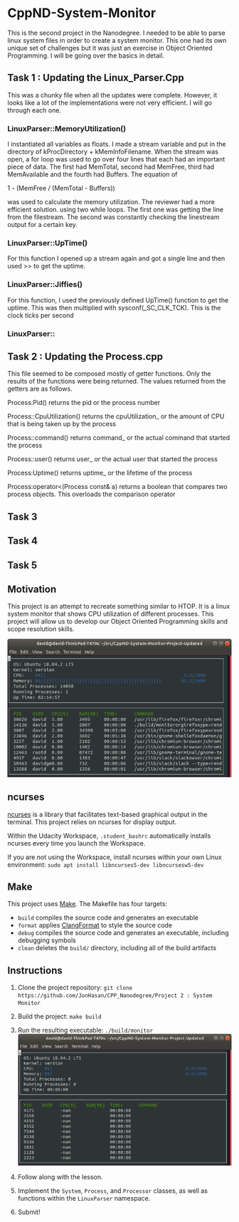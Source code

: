 # CppND-System-Monitor


This is the second project in the Nanodegree. I needed to be able to parse linux system files in order to create a system monitor. This one had its own unique set of challenges but it was just an exercise in Object Oriented Programming. I will be going over the basics in detail. 

## Task 1 : Updating the Linux_Parser.Cpp

This was a chunky file when all the updates were complete. However, it looks like a lot of the implementations were not very efficient. I will go through each one. 

### LinuxParser::MemoryUtilization()

I instantiated all variables as floats. I made a stream variable and put in the directory of kProcDirectory + kMemInfoFilename. When the stream was open, a for loop was used to go over four lines that each had an important piece of data. The first had MemTotal, second had MemFree, third had MemAvailable and the fourth had Buffers. The equation of 

1 - (MemFree / (MemTotal - Buffers))

was used to calculate the memory utilization. The reviewer had a more efficient solution. using two while loops. The first one was getting the line from the filestream. The second was constantly checking the linestream output for a certain key. 

### LinuxParser::UpTime()

For this function I opened up a stream again and got a single line and then used >> to get the uptime. 

### LinuxParser::Jiffies()

For this function, I used the previously defined UpTime() function to get the uptime. This was then multiplied with sysconf(_SC_CLK_TCK). This is the clock ticks per second

### LinuxParser::

### 

####

## Task 2 : Updating the Process.cpp 
This file seemed to be composed mostly of getter functions. Only the results of the functions were being returned.
The values returned from the getters are as follows. 

Process:Pid() returns the pid or the process number

Process::CpuUtilization() returns the cpuUtilization_ or the amount of CPU that is being taken up by the process

Process::command() returns command_ or the actual command that started the process

Process::user() returns user_ or the actual user that started the process

Process:Uptime() returns uptime_ or the lifetime of the process

Process:operator<(Process const& a) returns a boolean that compares two process objects. This overloads the comparison operator 

## Task 3

## Task 4

## Task 5

## Motivation

This project is an attempt to recreate something similar to HTOP. It is a linux system monitor that shows CPU utilization of different processes. This project will allow us to develop our Object Oriented Programming skills and scope resolution skills. 

![System Monitor](images/monitor.png)

## ncurses
[ncurses](https://www.gnu.org/software/ncurses/) is a library that facilitates text-based graphical output in the terminal. This project relies on ncurses for display output.

Within the Udacity Workspace, `.student_bashrc` automatically installs ncurses every time you launch the Workspace.

If you are not using the Workspace, install ncurses within your own Linux environment: `sudo apt install libncurses5-dev libncursesw5-dev`

## Make
This project uses [Make](https://www.gnu.org/software/make/). The Makefile has four targets:
* `build` compiles the source code and generates an executable
* `format` applies [ClangFormat](https://clang.llvm.org/docs/ClangFormat.html) to style the source code
* `debug` compiles the source code and generates an executable, including debugging symbols
* `clean` deletes the `build/` directory, including all of the build artifacts

## Instructions

1. Clone the project repository: `git clone https://github.com/JonHasan/CPP_Nanodegree/Project 2 : System Monitor`

2. Build the project: `make build`

3. Run the resulting executable: `./build/monitor`
![Starting System Monitor](images/starting_monitor.png)

4. Follow along with the lesson.

5. Implement the `System`, `Process`, and `Processor` classes, as well as functions within the `LinuxParser` namespace.

6. Submit!
